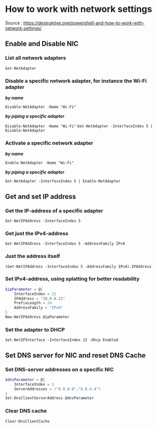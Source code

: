 # How to work with network settings

Source : <https://destruktive.one/powershell-and-how-to-work-with-network-settings/>

## Enable and Disable NIC

### List all network adapters

````Get-NetAdapter````

### Disable a specific network adapter, for instance the Wi-Fi adapter

***by name***

````Disable-NetAdapter -Name "Wi-Fi"````

***by piping a specific adapter***

````Disable-NetAdapter -Name "Wi-Fi"````
````Get-NetAdapter -InterfaceIndex 5 | Disable-NetAdapter````

### Activate a specific network adapter

***by name***

````Enable-NetAdapter -Name "Wi-Fi"````

***by piping a specific adapter***

````Get-NetAdapter -InterfaceIndex 5 | Enable-NetAdapter````

## Get and set IP address

### Get the IP-address of a specific adapter

````Get-NetIPAddress -InterfaceIndex 5````

### Get just the IPv4-address

````Get-NetIPAddress -InterfaceIndex 5 -AddressFamily IPv4````

### Just the address itself

````(Get-NetIPAddress -InterfaceIndex 5 -AddressFamily IPv4).IPAddress````

### Set IPv4-address, using splatting for better readability

````powershell
$ipParameter = @{
    InterfaceIndex = 22
    IPAddress = "10.0.0.22"
    PrefixLength = 24
    AddressFamily = "IPv4"
}
New-NetIPAddress @ipParameter
````

### Set the adapter to DHCP

````Set-NetIPInterface -InterfaceIndex 22 -Dhcp Enabled````

## Set DNS server for NIC and reset DNS Cache

### Set DNS-server addresses on a specific NIC

````powershell
$dnsParameter = @{
    InterfaceIndex = 5
    ServerAddresses = ("8.8.8.8","8.8.4.4")
}
Set-DnsClientServerAddress @dnsParameter
````

### Clear DNS cache

````Clear-DnsClientCache````
